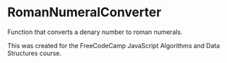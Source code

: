 # RomanNumeralConverter
Function that converts a denary number to roman numerals.



This was created for the FreeCodeCamp JavaScript Algorithms and Data Structures course.
